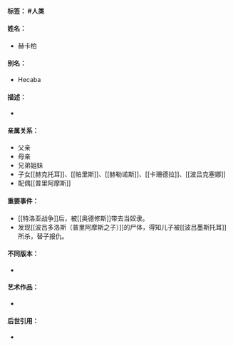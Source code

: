 #### 标签： #人类
#### 姓名：
- 赫卡柏
#### 别名：
- Hecaba
#### 描述：
- 
#### 亲属关系：
- 父亲
- 母亲
- 兄弟姐妹
- 子女[[赫克托耳]]、[[帕里斯]]、[[赫勒诺斯]]、[[卡珊德拉]]、[[波吕克塞娜]]
- 配偶[[普里阿摩斯]]
#### 重要事件：
- [[特洛亚战争]]后，被[[奥德修斯]]带去当奴隶。
- 发现[[波吕多洛斯（普里阿摩斯之子）]]的尸体，得知儿子被[[波吕墨斯托耳]]所杀，替子报仇。
#### 不同版本：
- 
#### 艺术作品：
- 
#### 后世引用：
- 